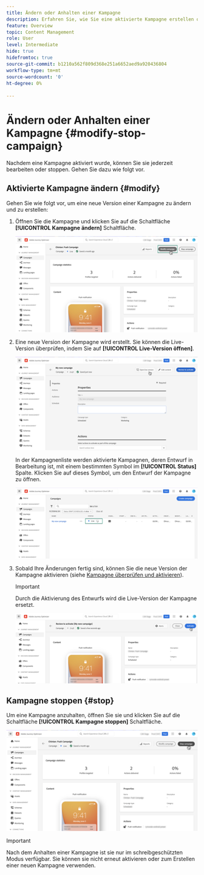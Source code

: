 ```yaml
---
title: Ändern oder Anhalten einer Kampagne
description: Erfahren Sie, wie Sie eine aktivierte Kampagne erstellen oder stoppen in [!DNL Journey Optimizer]
feature: Overview
topic: Content Management
role: User
level: Intermediate
hide: true
hidefromtoc: true
source-git-commit: b1210a562f809d368e251a6652aed9a920436804
workflow-type: tm+mt
source-wordcount: '0'
ht-degree: 0%

---
```



# Ändern oder Anhalten einer Kampagne {#modify-stop-campaign}

Nachdem eine Kampagne aktiviert wurde, können Sie sie jederzeit bearbeiten oder stoppen. Gehen Sie dazu wie folgt vor.

## Aktivierte Kampagne ändern {#modify}

Gehen Sie wie folgt vor, um eine neue Version einer Kampagne zu ändern und zu erstellen:

1. Öffnen Sie die Kampagne und klicken Sie auf die Schaltfläche **[!UICONTROL Kampagne ändern]** Schaltfläche.

   ![](assets/create-campaign-edit.png)

1. Eine neue Version der Kampagne wird erstellt. Sie können die Live-Version überprüfen, indem Sie auf **[!UICONTROL Live-Version öffnen]**.

   ![](assets/create-campaign-draft.png)

   In der Kampagnenliste werden aktivierte Kampagnen, deren Entwurf in Bearbeitung ist, mit einem bestimmten Symbol im **[!UICONTROL Status]** Spalte. Klicken Sie auf dieses Symbol, um den Entwurf der Kampagne zu öffnen.

   ![](assets/create-campaign-edit-list.png)

1. Sobald Ihre Änderungen fertig sind, können Sie die neue Version der Kampagne aktivieren (siehe [Kampagne überprüfen und aktivieren](create-campaign.md#review-activate)).

   >[!IMPORTANT]
   >
   >Durch die Aktivierung des Entwurfs wird die Live-Version der Kampagne ersetzt.

   ![](assets/create-campaign-activate-draft.png)

## Kampagne stoppen {#stop}

Um eine Kampagne anzuhalten, öffnen Sie sie und klicken Sie auf die Schaltfläche **[!UICONTROL Kampagne stoppen]** Schaltfläche.

![](assets/create-campaign-stop.png)

>[!IMPORTANT]
>
>Nach dem Anhalten einer Kampagne ist sie nur im schreibgeschützten Modus verfügbar. Sie können sie nicht erneut aktivieren oder zum Erstellen einer neuen Kampagne verwenden.
